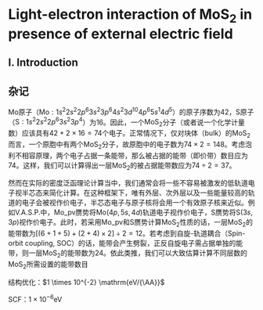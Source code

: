 # Light-electron interaction of $\mathrm{MoS_2}$ in presence of external electric field

## I. Introduction

## 杂记
Mo原子（$\mathrm{Mo}: 1s^2 2s^2 2p^6 3s^2 3p^6 4s^2 3d^{10} 4p^6 5s^1 4d^5$）的原子序数为42，S原子（$\mathrm{S}: 1s^2 2s^2 2p^6 3s^2 3p^4$）为16。因此，一个$\mathrm{MoS_2}$分子（或者说一个化学计量数）应该具有$42+2 \times 16=74$个电子。正常情况下，仅对块体（bulk）的$\mathrm{MoS_2}$而言，一个原胞中有两个$\mathrm{MoS_2}$分子，故原胞中的电子数为$74 \times 2=148$。考虑泡利不相容原理，两个电子占据一条能带，那么被占据的能带（即价带）数目应为74。这样，我们可以计算得出一层$\mathrm{MoS_2}$的被占据能带数应为$74 \div 2 = 37$。

然而在实际的密度泛函理论计算当中，我们通常会将一些不容易被激发的低轨道电子视半芯态来简化计算。在这种框架下，唯有外层、次外层以及一些能量较高的轨道的电子会被视作价电子，半芯态电子与原子核将会用一个有效原子核来近似。例如V.A.S.P.中，Mo_pv赝势将$\mathrm{Mo} (4p, 5s, 4d)$轨道电子视作价电子，S赝势将$\mathrm{S} (3s, 3p)$视作价电子。此时，若采用Mo_pv和S赝势计算$\mathrm{MoS_2}$性质的话，一层$\mathrm{MoS_2}$的能带数为$[(6+1+5)+(2+4) \times 2] \div 2 = 12$。若考虑到自旋-轨道耦合（Spin-orbit coupling, SOC）的话，能带会产生劈裂，正反自旋电子需占据单独的能带，则一层$\mathrm{MoS_2}$的能带数为24。依此类推，我们可以大致估算计算不同层数的$\mathrm{MoS_2}$所需设置的能带数目



结构优化：$1 \times 10^{-2} \mathrm{eV/{\AA}}$

SCF：$1 \times 10^{-6} \mathrm{eV}$



